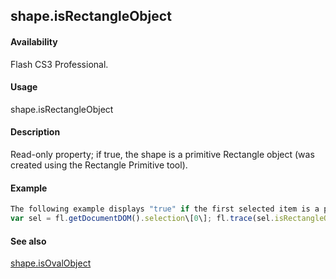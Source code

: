 ## shape.isRectangleObject

#### Availability

Flash CS3 Professional.

#### Usage

shape.isRectangleObject

#### Description

Read-only property; if true, the shape is a primitive Rectangle object (was created using the Rectangle Primitive tool).

#### Example

```javascript
The following example displays "true" if the first selected item is a primitive Rectangle object, "false" if it is not:
var sel = fl.getDocumentDOM().selection\[0\]; fl.trace(sel.isRectangleObject);

```
#### See also

[shape.isOvalObject](../Shape_object/shape9.md)
